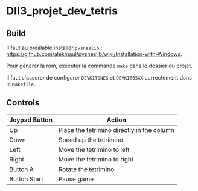 # DII3_projet_dev_tetris
## Build
Il faut au préalable installer `pvsneslib` : https://github.com/alekmaul/pvsneslib/wiki/Installation-with-Windows.

Pour générer la rom, exécuter la commande `make` dans le dossier du projet.

Il faut s'assurer de configurer `DEVKITSNES` et `DEVKIT65XX` correctement dans le `Makefile`.

## Controls
| Joypad Button | Action                                     |
|---------------|--------------------------------------------|
| Up            | Place the tetrimino directly in the column |
| Down          | Speed up the tetrimino                     |
| Left          | Move the tetrimino to left                 |
| Right         | Move the tetrimino to right                |
| Button A      | Rotate the tetrimino                       |
| Button Start  | Pause game                                 |